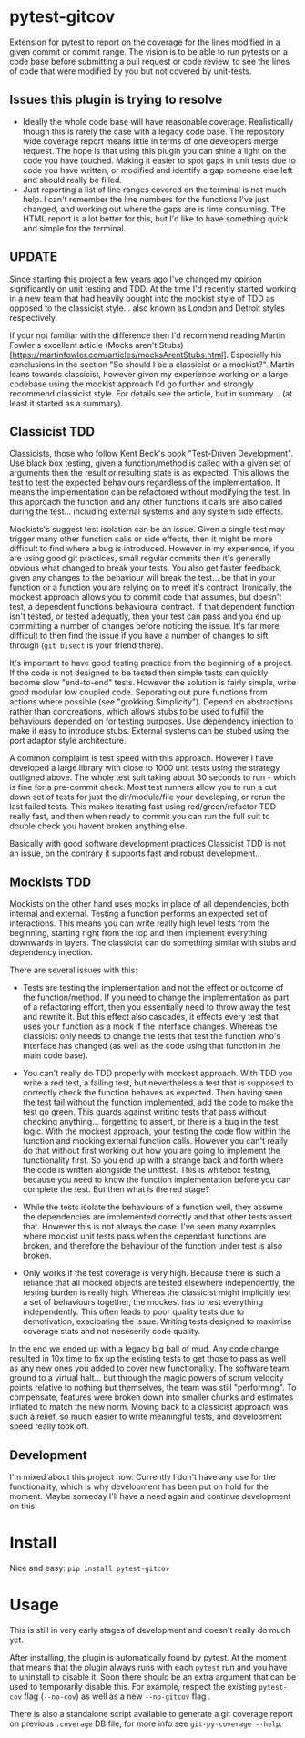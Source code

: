 # pytest-gitcov
Extension for pytest to report on the coverage for the lines modified in a given
commit or commit range. The vision is to be able to run pytests on a code base
before submitting a pull request or code review, to see the lines of code that
were modified by you but not covered by unit-tests.

## Issues this plugin is trying to resolve
- Ideally the whole code base will have reasonable coverage. Realistically
though this is rarely the case with a legacy code base. The repository wide
coverage report means little in terms of one developers merge request. The hope
is that using this plugin you can shine a light on the code you have touched.
Making it easier to spot gaps in unit tests due to code you have written, or
modified and identify a gap someone else left and should really be filled.
- Just reporting a list of line ranges covered on the terminal is not much help.
I can't remember the line numbers for the functions I've just changed, and
working out where the gaps are is time consuming. The HTML report is a lot
better for this, but I'd like to have something quick and simple for the
terminal.

## UPDATE
Since starting this project a few years ago I've changed my opinion
significantly on unit testing and TDD. At the time I'd recently started working
in a new team that had heavily bought into the mockist style of TDD as opposed
to the classicist style... also known as London and Detroit styles respectively.

If your not familiar with the difference then I'd recommend reading Martin
Fowler's excellent article (Mocks aren't
Stubs)[https://martinfowler.com/articles/mocksArentStubs.html]. Especially his
conclusions in the section "So should I be a classicist or a mockist?". Martin
leans towards classicist, however given my experience working on a large
codebase using the mockist approach I'd go further and strongly recommend
classicist style. For details see the article, but in summary...
(at least it started as a summary).

## Classicist TDD

Classicists, those who follow Kent Beck's book "Test-Driven Development". Use
black box testing, given a function/method is called with a given set of
arguments then the result or resulting state is as expected. This allows the
test to test the expected behaviours regardless of the implementation. It means
the implementation can be refactored without modifying the test. In this
approach the function and any other functions it calls are also called during
the test... including external systems and any system side effects.

Mockists's suggest test isolation can be an issue. Given a single test may
trigger many other function calls or side effects, then it might be more
difficult to find where a bug is introduced. However in my experience, if you
are using good git practices, small regular commits then it's generally obvious
what changed to break your tests. You also get faster feedback, given any
changes to the behaviour will break the test... be that in your function or a
function you are relying on to meet it's contract. Ironically, the mockest
approach allows you to commit code that assumes, but doesn't test, a dependent
functions behavioural contract. If that dependent function isn't tested, or
tested adequatly, then your test can pass and you end up committing a number of
changes before noticing the issue. It's far more difficult to then find the
issue if you have a number of changes to sift through (`git bisect` is your
friend there).

It's important to have good testing practice from the beginning of a project.
If the code is not designed to be tested then simple tests can quickly become
slow "end-to-end" tests. However the solution is fairly simple, write good
modular low coupled code. Seporating out pure functions from actions where
possible (see "grokking Simplicity"). Depend on abstractions rather than
concreations, which allows stubs to be used to fulfill the behaviours depended
on for testing purposes. Use dependency injection to make it easy to introduce
stubs. External systems can be stubed using the port adaptor style architecture.

A common complaint is test speed with this approach. However I have developed a
large library with close to 1000 unit tests using the strategy outligned above.
The whole test suit taking about 30 seconds to run - which is fine for a
pre-commit check. Most test runners allow you to run a cut down set of tests for
just the dir/module/file your developing, or rerun the last failed tests. This
makes iterating fast using red/green/refactor TDD really fast, and then when
ready to commit you can run the full suit to double check you havent broken
anything else.

Basically with good software development practices Classicist TDD is not an
issue, on the contrary it supports fast and robust development..

## Mockists TDD

Mockists on the other hand uses mocks in place of all dependencies, both
internal and external. Testing a function performs an expected set of
interactions. This means you can write really high level tests from the
beginning, starting right from the top and then implement everything downwards
in layers. The classicist can do something similar with stubs and dependency
injection.

There are several issues with this:

- Tests are testing the implementation and not the effect or outcome of the
function/method. If you need to change the implementation as part of a
refactoring effort, then you essentially need to throw away the test and rewrite
it. But this effect also cascades, it effects every test that uses your function
as a mock if the interface changes. Whereas the classicist only needs to change
the tests that test the function who's interface has changed (as well as the
code using that function in the main code base).

- You can't really do TDD properly with mockest approach. With TDD you write a
red test, a failing test, but nevertheless a test that is supposed to correctly
check the function behaves as expected. Then having seen the test fail without
the function implemented, add the code to make the test go green. This guards
against writing tests that pass without checking anything... forgetting to
assert, or there is a bug in the test logic. With the mockest approach, your
testing the code flow within the function and mocking external function calls.
However you can't really do that without first working out how you are going to
implement the functionality first. So you end up with a strange back and forth
where the code is written alongside the unittest. This is whitebox testing,
because you need to know the function implementation before you can complete the
test. But then what is the red stage?

- While the tests isolate the behaviours of a function well, they assume the
dependencies are implemented correctly and that other tests assert that. However
this is not always the case. I've seen many examples where mockist unit tests
pass when the dependant functions are broken, and therefore the behaviour of the
function under test is also broken.

- Only works if the test coverage is very high. Because there is such a reliance
that all mocked objects are tested elsewhere independently, the testing burden
is really high. Whereas the classicist might implicitly test a set of behaviours
together, the mockest has to test everything independently. This often leads to
poor quality tests due to demotivation, exacibating the issue. Writing tests
designed to maximise coverage stats and not neseserily code quality.

In the end we ended up with a legacy big ball of mud. Any code change resulted
in 10x time to fix up the existing tests to get those to pass as well as any new
ones you added to cover new functionality. The software team ground to a virtual
halt... but through the magic powers of scrum velocity points relative to
nothing but themselves, the team was still "performing". To compensate, features
were broken down into smaller chunks and estimates inflated to match the new
norm. Moving back to a classicist approach was such a relief, so much easier to
write meaningful tests, and development speed really took off.

## Development

I'm mixed about this project now. Currently I don't have any use for the
functionality, which is why development has been put on hold for the moment.
Maybe someday I'll have a need again and continue development on this.

# Install

Nice and easy: `pip install pytest-gitcov`

# Usage

This is still in very early stages of development and doesn't really do much
yet.

After installing, the plugin is automatically found by pytest. At the moment
that means that the plugin always runs with each `pytest` run and you have to
uninstall to disable it. Soon there should be an extra argument that can be used
to temporarily disable this. For example, respect the existing `pytest-cov` flag
(`--no-cov`) as well as a new `--no-gitcov` flag .

There is also a standalone script available to generate a git coverage report on
previous `.coverage` DB file, for more info see `git-py-coverage --help`.
